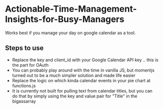 # Actionable-Time-Management-Insights-for-Busy-Managers
Works best if you manage your day on google calendar as a tool. 

## Steps to use 
* Replace the key and client_id with your Google Calendar API key .. this is the part for OAuth 
* You can probably play around with the time in vanilla JS, but momentjs turned out to be a much simpler solution and made life easier
* Replace the logic on which kinda calendar events in your pie chart at functions.js 
* It is currently not built for pulling text from calendar titles, but you can do that by simply using the key and value pair for "Title" in the bigassarray
